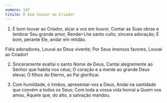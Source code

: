 ```yaml
---
numero: 147
titulo: É bom louvar ao Criador
---
```

1. É bom louvar ao Criador, alçar a voz em louvor,
Contar as Suas obras e lembrar Seu grande amor,
Render-Lhe santo culto, sincera adoração;
É bom, perante Ele, andar em retidão.

Fiéis adoradores,
Louvai ao Deus vivente;
Por Seus imensos favores,
Louvai ao Criador!

2. Sinceramente exaltai o santo Nome de Deus,
Cantai alegremente ao Senhor que habita nos céus;
O coração e a mente ao grande Deus elevai;
Ó filhos do Eterno, ao Pai glorificai.

3. Com humildade, ó irmãos, apresentai-vos a Deus,
Andai na santidade que convém a todos os Seus;
Com toda a vossa vida honrai a Quem vos amou,
Àquele que, do alto, a salvação mandou.
